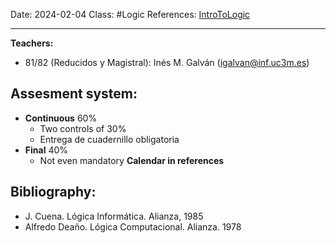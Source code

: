 Date: 2024-02-04
Class: #Logic
References: [IntroToLogic](https://aulaglobal.uc3m.es/pluginfile.php/6795547/mod_resource/content/3/Presentacion.pdf)

---

**Teachers:**
+ 81/82 (Reducidos y Magistral): Inés M. Galván (igalvan@inf.uc3m.es)
## Assesment system: 
+ **Continuous** 60%
	+ Two controls of 30%
	+ Entrega de cuadernillo obligatoria
+ **Final** 40%
	+ Not even mandatory
**Calendar in references**

## Bibliography: 
+ J. Cuena. Lógica Informática. Alianza, 1985
+ Alfredo Deaño. Lógica Computacional. Alianza. 1978